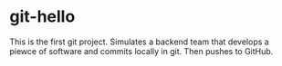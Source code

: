 # git-hello
This is the first git project. Simulates a backend team that develops a piewce of software and commits locally in git. Then pushes to GitHub.
